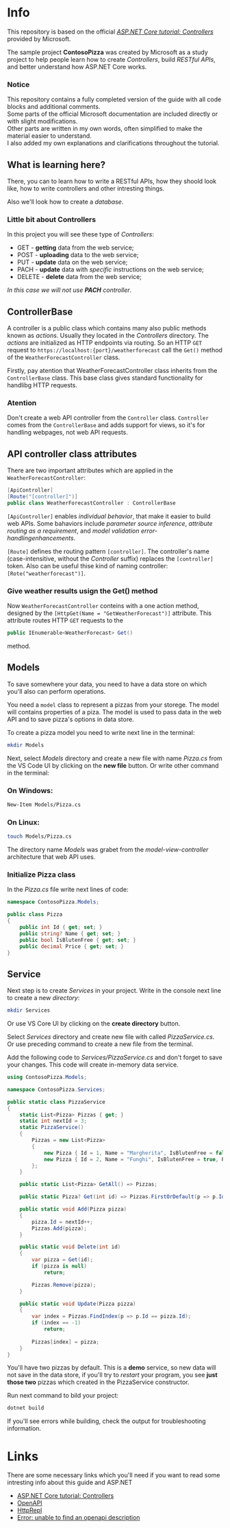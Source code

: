 # Info
This repository is based on the official [_ASP.NET Core tutorial: Controllers_](https://learn.microsoft.com/en-us/training/modules/build-web-api-aspnet-core/1-introduction) provided by Microsoft.  

The sample project **ContosoPizza** was created by Microsoft as a study project to help people learn how to create _Controllers_, build _RESTful APIs_, and better understand how ASP.NET Core works.  

### Notice
This repository contains a fully completed version of the guide with all code blocks and additional comments.  
Some parts of the official Microsoft documentation are included directly or with slight modifications.  
Other parts are written in my own words, often simplified to make the material easier to understand.  
I also added my own explanations and clarifications throughout the tutorial.  

## What is learning here?
There, you can to learn how to write a RESTful APIs, how they shoold look like, how to write controllers and other intresting things.

Also we'll look how to create a _database_.

### Little bit about Controllers
In this project you will see these type of _Controllers_:
- GET - __getting__ data from the web service;
- POST - __uploading__ data to the web service;
- PUT - __update__ data on the web service;
- PACH - __update__ data with _specific_ instructions on the web service;
- DELETE - __delete__ data from the web service;

_In this case we will not use __PACH__ controller_.

## ControllerBase
A controller is a public class which contains many also public methods known as _actions_. Usually they located in the _Controllers_ directory. The _actions_ are initialized as HTTP endpoints via routing. So an HTTP ``GET`` request to ``https://localhost:{port}/weatherforecast`` call the ``Get()`` method of the ``WeatherForecastController`` class.

Firstly, pay atention that WeatherForecastController class inherits from the ``ControllerBase`` class. This base class gives standard functionality for handlibg HTTP requests. 

### Atention
Don't create a web API controller from the ``Controller`` class. ``Controller`` comes from the ``ControllerBase`` and adds support for views, so it's for handling webpages, not web API requests.

## API controller class attributes
There are two important attributes which are applied in the ``WeatherForecastController``:
```cs
[ApiController]
[Route("[controller]")]
public class WeatherForecastController : ControllerBase
```
``[ApiController]`` enables _individual behavior_, that make it easier to build web APIs. Some bahaviors include _parameter source inference_, _attribute routing as a requirement_, and _model validation error-handlingenhancements_.

``[Route]`` defines the routing pattern ``[controller]``. The controller's name (case-intensitive, without the _Controller_ suffix) replaces the ``[controller]`` token. Also can be useful thise kind of naming controller: ``[Rote("weatherforecast")]``.

### Give weather results usign the Get() method
Now ``WeatherForecastController`` conteins with a one action method, designed by the ``[HttpGet(Name = "GetWeatherForecast")]`` attribute. This attribute routes HTTP ``GET`` requests to the 
```cs 
public IEnumerable<WeatherForecast> Get()
```
method. 

## Models
To save somewhere your data, you need to have a data store on which you'll also can perform operations.

You need a ``model`` class to represent a pizzas from your storege. The model will contains properties of a piza. The model is used to pass data in the web API and to save pizza's options in data store.

To create a pizza model you need to write next line in the terminal:
```bash
mkdir Models
```
Next, select _Models_ directory and create a new file with name _Pizza.cs_ from the VS Code UI by clicking on the __new file__ button.
Or write other command in the terminal:

### On Windows:
```bash
New-Item Models/Pizza.cs
```

### On Linux:
```bash
touch Models/Pizza.cs
```

The directory name _Models_ was grabet from the _model-view-controller_ architecture that web API uses.

### Initialize Pizza class
In the _Pizza.cs_ file write next lines of code:
```cs
namespace ContosoPizza.Models;

public class Pizza
{
    public int Id { get; set; }
    public string? Name { get; set; }
    public bool IsBlutenFree { get; set; }
    public decimal Price { get; set; }
}
```

## Service
Next step is to create _Services_ in your project.
Write in the console next line to create a new _directory_:
```bash
mkdir Services
```
Or use VS Core UI by clicking on the __create directory__ button.

Select _Services_ directory and create new file with called _PizzaService.cs_.
Or use preceding command to create a new file from the terminal.

Add the following code to _Services/PizzaService.cs_ and don't forget to save your changes. This code will create in-memory data service.

```cs
using ContosoPizza.Models;

namespace ContosoPizza.Services;

public static class PizzaService
{
    static List<Pizza> Pizzas { get; }
    static int nextId = 3;
    static PizzaService()
    {
        Pizzas = new List<Pizza>
        {
            new Pizza { Id = 1, Name = "Margherita", IsBlutenFree = false, Price = 7.50M },
            new Pizza { Id = 2, Name = "Funghi", IsBlutenFree = true, Price = 8.50M }
        };
    }

    public static List<Pizza> GetAll() => Pizzas;

    public static Pizza? Get(int id) => Pizzas.FirstOrDefault(p => p.Id == id);

    public static void Add(Pizza pizza)
    {
        pizza.Id = nextId++;
        Pizzas.Add(pizza);
    }

    public static void Delete(int id)
    {
        var pizza = Get(id);
        if (pizza is null)
            return;

        Pizzas.Remove(pizza);
    }

    public static void Update(Pizza pizza)
    {
        var index = Pizzas.FindIndex(p => p.Id == pizza.Id);
        if (index == -1)
            return;
            
        Pizzas[index] = pizza;
    }
}
```

You'll have two pizzas by default. This is a __demo__ service, so new data will not save in the data store, if you'll try to _restart_ your program, you see __just those two__ pizzas which created in the PizzaService constructor.

Run next command to bild your project:
```Bash
dotnet build
```

If you'll see errors while building, check the output for troubleshooting information.

# Links
There are some necessary links which you'll need if you want to read some intresting info about this guide and ASP.NET
- [ASP.NET Core tutorial: Controllers](https://learn.microsoft.com/en-us/training/modules/build-web-api-aspnet-core/1-introduction)
- [OpenAPI](https://learn.microsoft.com/uk-ua/aspnet/core/fundamentals/openapi/aspnetcore-openapi?view=aspnetcore-9.0&tabs=visual-studio%2Cvisual-studio-code)
- [HttpRepl](https://learn.microsoft.com/uk-ua/aspnet/core/web-api/http-repl/?view=aspnetcore-9.0&tabs=windows)
- [Error: unable to find an openapi description](https://learn.microsoft.com/en-us/answers/questions/1665010/i-received-the-error-unable-to-find-an-openapi-des)


